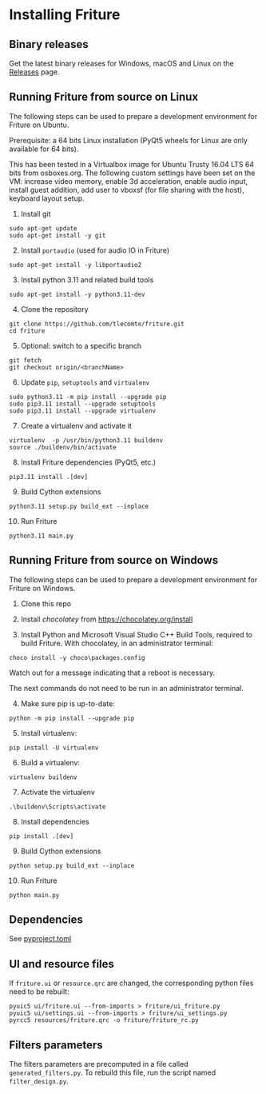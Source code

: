 # Installing Friture

## Binary releases

Get the latest binary releases for Windows, macOS and Linux on the [Releases](https://github.com/tlecomte/friture/releases) page.

## Running Friture from source on Linux

The following steps can be used to prepare a development environment for Friture on Ubuntu.

Prerequisite: a 64 bits Linux installation (PyQt5 wheels for Linux are only available for 64 bits).

This has been tested in a Virtualbox image for Ubuntu Trusty 16.04 LTS 64 bits from osboxes.org. The following custom settings have been set on the VM: increase video memory, enable 3d acceleration, enable audio input, install guest addition, add user to vboxsf (for file sharing with the host), keyboard layout setup.

1. Install git
```
sudo apt-get update
sudo apt-get install -y git
```

2. Install `portaudio` (used for audio IO in Friture)
```
sudo apt-get install -y libportaudio2
```

3. Install python 3.11 and related build tools
```
sudo apt-get install -y python3.11-dev
```

4. Clone the repository
```
git clone https://github.com/tlecomte/friture.git
cd friture
```

5. Optional: switch to a specific branch
```
git fetch
git checkout origin/<branchName>
```

6. Update `pip`, `setuptools` and `virtualenv`

```
sudo python3.11 -m pip install --upgrade pip
sudo pip3.11 install --upgrade setuptools
sudo pip3.11 install --upgrade virtualenv
```

7. Create a virtualenv and activate it
```
virtualenv  -p /usr/bin/python3.11 buildenv
source ./buildenv/bin/activate
```

8. Install Friture dependencies (PyQt5, etc.)
```
pip3.11 install .[dev] 
```

9. Build Cython extensions
```
python3.11 setup.py build_ext --inplace
```

10. Run Friture
```
python3.11 main.py
```

## Running Friture from source on Windows

The following steps can be used to prepare a development environment for Friture on Windows.

1. Clone this repo

2. Install *chocolatey* from https://chocolatey.org/install

2. Install Python and Microsoft Visual Studio C++ Build Tools, required to build Friture. With chocolatey, in an administrator terminal:

```
choco install -y choco\packages.config
```

Watch out for a message indicating that a reboot is necessary.

The next commands do not need to be run in an administrator terminal.

4. Make sure pip is up-to-date:

```
python -m pip install --upgrade pip
```

5. Install virtualenv:

```
pip install -U virtualenv
```

6. Build a virtualenv:

```
virtualenv buildenv
```

7. Activate the virtualenv

```
.\buildenv\Scripts\activate
```

8. Install dependencies

```
pip install .[dev]
```

9. Build Cython extensions

```
python setup.py build_ext --inplace
```

10. Run Friture

```
python main.py
```

## Dependencies

See [pyproject.toml](pyproject.toml)

## UI and resource files

If `friture.ui` or `resource.qrc` are changed, the corresponding python files need to be rebuilt:

```
pyuic5 ui/friture.ui --from-imports > friture/ui_friture.py
pyuic5 ui/settings.ui --from-imports > friture/ui_settings.py
pyrcc5 resources/friture.qrc -o friture/friture_rc.py
```

## Filters parameters

The filters parameters are precomputed in a file called `generated_filters.py`. To rebuild this file,
run the script named `filter_design.py`.
